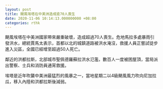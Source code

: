 ```yaml
---
layout: post
title: 颶風埃塔在中美洲造成逾70人喪生
date: 2020-11-06 10:14:13.000000000 +08:00
categories: rthk
---
```


颶風埃塔在中美洲國家帶來嚴重破壞，造成超過70人喪生。危地馬拉多處暴雨引發洪水，總統賈馬太表示，首都以北的城鎮道路被洪水淹沒，救援人員正嘗試徒步進入災區，全國已經增至超過50人死亡。

鄰近的洪都拉斯，北部城市聖佩德羅蘇拉洪水氾濫，數百人一度被困屋頂，當局派出警察、士兵和消防員通宵救援。

埃塔是近年吹襲中美洲最猛烈的風暴之一，當地星期二以4級颶風風力吹向尼加拉瓜，移入內陸和洪都拉斯後減弱。
